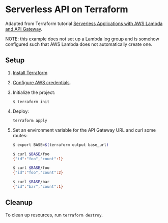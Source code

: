# Serverless API on Terraform

Adapted from Terraform tutorial [Serverless Applications with AWS Lambda and API Gateway](https://www.terraform.io/docs/providers/aws/guides/serverless-with-aws-lambda-and-api-gateway.html).

NOTE: this example does not set up a Lambda log group and is somehow configured such that AWS Lambda does not automatically create one.

## Setup

1.  [Install Terraform](https://www.terraform.io/intro/getting-started/install.html)

1.  [Configure AWS credentials](https://www.terraform.io/docs/providers/aws/index.html#authentication).

1.  Initialize the project:

    ```
    $ terraform init
    ```

1.  Deploy:

    ```
    terraform apply
    ```

1.  Set an environment variable for the API Gateway URL and curl some routes: 

    ```bash
    $ export BASE=$(terraform output base_url)

    $ curl $BASE/foo
    {"id":"foo","count":1}

    $ curl $BASE/foo
    {"id":"foo","count":2}    

    $ curl $BASE/bar
    {"id":"bar","count":1}    
    ```

## Cleanup

To clean up resources, run `terraform destroy`.